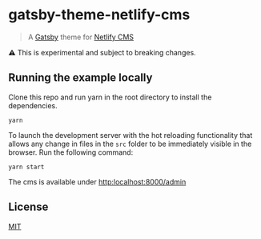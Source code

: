 # gatsby-theme-netlify-cms

> A [Gatsby](https://github.com/gatsbyjs/gatsby) theme for
> [Netlify CMS](https://www.netlifycms.org)

:warning: This is experimental and subject to breaking changes.

## Running the example locally

Clone this repo and run yarn in the root directory to install the dependencies.

```
yarn
```

To launch the development server with the hot reloading functionality that allows any change in files in the `src` folder to be immediately visible in the browser. Run the following command:

```
yarn start
```

The cms is available under [http:localhost:8000/admin](http:localhost:8000/admin)

## License

[MIT](LICENSE)
